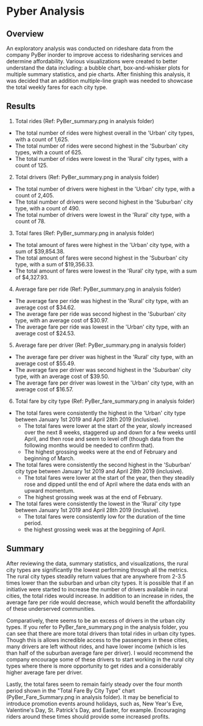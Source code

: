 # Pyber Analysis
## Overview

An exploratory analysis was conducted on rideshare data from the company PyBer inorder to improve access to ridesharing services and determine affordability. Various visualizations were created to better understand the data including: a bubble chart, box-and-whisker plots for multiple summary statistics, and pie charts. After finishing this analysis, it was decided that an addition multiple-line graph was needed to showcase the total weekly fares for each city type. 

## Results

1. Total rides (Ref: PyBer_summary.png in analysis folder)
  - The total number of rides were highest overall in the 'Urban' city types, with a count of 1,625.
  - The total number of rides were second highest in the 'Suburban' city types, with a count of 625.
  - The total number of rides were lowest in the 'Rural' city types, with a count of 125.
 
2. Total drivers (Ref: PyBer_summary.png in analysis folder)
  - The total number of drivers were highest in the 'Urban' city type, with a count of 2,405.
  - The total number of drivers were second highest in the 'Suburban' city type, with a count of 490.
  - The total number of drivers were lowest in the 'Rural' city type, with a count of 78. 
  
3. Total fares (Ref: PyBer_summary.png in analysis folder)
  - The total amount of fares were highest in the 'Urban' city type, with a sum of $39,854.38.
  - The total amount of fares were second highest in the 'Suburban' city type, with a sum of $19,356.33.
  - The total amount of fares were lowest in the 'Rural' city type, with a sum of $4,327.93. 
  
4. Average fare per ride (Ref: PyBer_summary.png in analysis folder)
  - The average fare per ride was highest in the 'Rural' city type, with an average cost of $34.62.
  - The average fare per ride was second highest in the 'Suburban' city type, with an average cost of $30.97.
  - The average fare per ride was lowest in the 'Urban' city type, with an average cost of $24.53.
  
5. Average fare per driver (Ref: PyBer_summary.png in analysis folder)
  - The average fare per driver was highest in the 'Rural' city type, with an average cost of $55.49.
  - The average fare per driver was second highest in the 'Suburban' city type, with an average cost of $39.50.
  - The average fare per driver was lowest in the 'Urban' city type, with an average cost of $16.57.
  
6. Total fare by city type (Ref: PyBer_fare_summary.png in analysis folder)
  - The total fares were consistently the highest in the 'Urban' city type between January 1st 2019 and April 28th 2019 (inclusive).
    - The total fares were lower at the start of the year, slowly  increased over the next 8 weeks, staggered up and down for a few weeks until       April, and then rose and seem to level off (though data from the following months would be needed to confirm that).
    - The highest grossing weeks were at the end of February and beginning of March.
  - The total fares were consistently the second highest in the 'Suburban' city type between January 1st 2019 and April 28th 2019 (inclusive).
    - The total fares were lower at the start of the year, then they steadily rose and dipped until the end of April where the data ends with         an upward momentum.
    - The highest grossing week was at the end of February.
  - The total fares were consistently the lowest in the 'Rural' city type between January 1st 2019 and April 28th 2019 (inclusive).
    - The total fares were consistently low for the duration of the time period.
    - the highest grossing week was at the beggining of April.

## Summary

After reviewing the data, summary statistics, and visualizations, the rural city types are significantly the lowest performing through all the metrics. The rural city types steadily return values that are anywhere from 2-3.5 times lower than the suburban and urban city types. It is possible that if an initiative were started to increase the number of drivers available in rural cities, the total rides would increase. In addition to an increase in rides, the average fare per ride would decrease, which would benefit the affordability of these underserved communities.

Comparatively, there seems to be an excess of drivers in the urban city types. If you refer to PyBer_fare_summary.png in the analysis folder, you can see that there are more total drivers than total rides in urban city types. Though this is allows incredible access to the passengers in these cities, many drivers are left without rides, and have lower income (which is les than half of the suburban average fare per driver).
I would recommend the company encourage some of these drivers to start working in the rural city types where there is more opportunity to get rides and a considerably higher average fare per driver.

Lastly, the total fares seem to remain fairly steady over the four month period shown in the "Total Fare By City Type" chart (PyBer_Fare_Summary.png in analysis folder). It may be beneficial to introduce promotion events around holidays, such as, New Year's Eve, Valentine's Day, St. Patrick's Day, and Easter, for example. Encouraging riders around these times should provide some increased profits.
